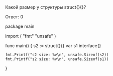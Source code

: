 Какой размер у структуры struct{}{}?

Ответ: 0

package main

import (
    "fmt"
    "unsafe"
)


func main() {
    s2 := struct{}{}
    var s1 interface{}

    fmt.Printf("s2 size: %v\n", unsafe.Sizeof(s2))
    fmt.Printf("s2 size: %v\n", unsafe.Sizeof(s1))
}
